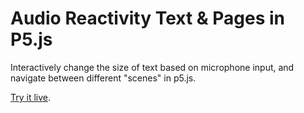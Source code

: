 # Audio Reactivity Text & Pages in P5.js

Interactively change the size of text based on microphone input, and navigate between different "scenes" in p5.js.

[Try it live](https://editor.p5js.org/mngyuan/sketches/6bLYkyJTZ).
